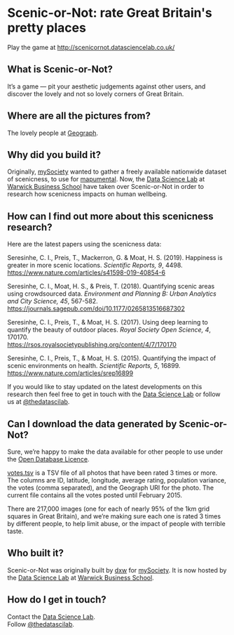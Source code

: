 # Scenic-or-Not: rate Great Britain's pretty places

Play the game at http://scenicornot.datasciencelab.co.uk/

## What is Scenic-or-Not?

It’s a game — pit your aesthetic judgements against other users, and discover
the lovely and not so lovely corners of Great Britain.

## Where are all the pictures from?

The lovely people at [Geograph](http://www.geograph.org.uk/).

## Why did you build it?

Originally, [mySociety](http://www.mysociety.org/) wanted to gather a freely
available nationwide dataset of scenicness, to use for
[mapumental](https://mapumental.com/). Now, the
[Data Science Lab](http://www.datasciencelab.co.uk/) at
[Warwick Business School](http://www.wbs.ac.uk/) have taken over Scenic-or-Not
in order to research how scenicness impacts on human wellbeing.

## How can I find out more about this scenicness research?

Here are the latest papers using the scenicness data:

Seresinhe, C. I., Preis, T., Mackerron, G. & Moat, H. S. (2019). Happiness is
greater in more scenic locations. _Scientific Reports, 9_, 4498.  
https://www.nature.com/articles/s41598-019-40854-6

Seresinhe, C. I., Moat, H. S., & Preis, T. (2018). Quantifying scenic areas
using crowdsourced data. _Environment and Planning B: Urban Analytics and City
Science, 45_, 567-582.  
https://journals.sagepub.com/doi/10.1177/0265813516687302

Seresinhe, C. I., Preis, T., & Moat, H. S. (2017). Using deep learning to
quantify the beauty of outdoor places. _Royal Society Open Science,
4_, 170170.  
https://rsos.royalsocietypublishing.org/content/4/7/170170

Seresinhe, C. I., Preis, T., & Moat, H. S. (2015). Quantifying the impact of
scenic environments on health. _Scientific Reports, 5_, 16899.  
https://www.nature.com/articles/srep16899

If you would like to stay updated on the latest developments on this research
then feel free to get in touch with the
[Data Science Lab](https://www.datasciencelab.co.uk/contact-us) or follow us at
[@thedatascilab](https://twitter.com/thedatascilab).

## Can I download the data generated by Scenic-or-Not?

Sure, we’re happy to make the data available for other people to use under the
[Open Database Licence](http://opendatacommons.org/licenses/odbl/).

[votes.tsv](http://scenicornot.datasciencelab.co.uk/votes.tsv) is a TSV file of
all photos that have been rated 3 times or more. The columns are ID, latitude,
longitude, average rating, population variance, the votes (comma separated), and
the Geograph URI for the photo. The current file contains all the votes posted
until February 2015.

There are 217,000 images (one for each of nearly 95% of the 1km grid squares in
Great Britain), and we’re making sure each one is rated 3 times by different
people, to help limit abuse, or the impact of people with terrible taste.

## Who built it?

Scenic-or-Not was originally built by [dxw](https://www.dxw.com/) for
[mySociety](http://www.mysociety.org/). It is now hosted by the
[Data Science Lab](http://datasciencelab.co.uk/) at
[Warwick Business School](http://www.wbs.ac.uk/).

## How do I get in touch?

Contact the [Data Science Lab](https://www.datasciencelab.co.uk/contact-us).  
Follow [@thedatascilab](https://twitter.com/thedatascilab).

